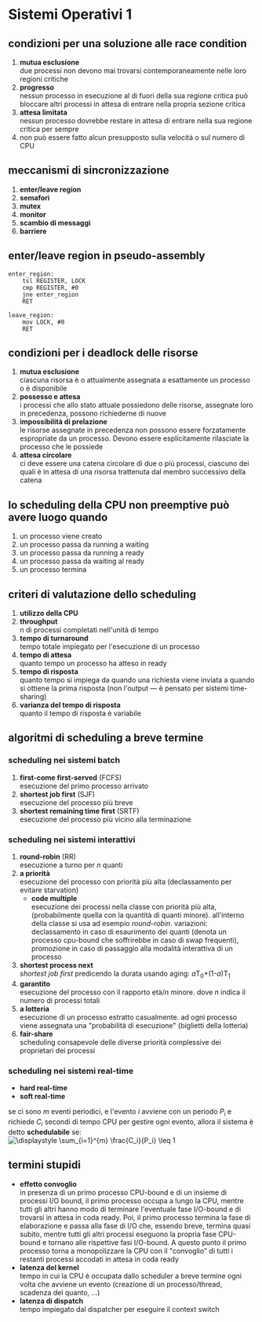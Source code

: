 # Sistemi Operativi 1

## condizioni per una soluzione alle race condition
1. **mutua esclusione**\
   due processi non devono mai trovarsi contemporaneamente nelle loro regioni critiche
2. **progresso**\
   nessun processo in esecuzione al di fuori della sua regione critica può bloccare altri processi in attesa di entrare nella propria sezione critica
3. **attesa limitata**\
   nessun processo dovrebbe restare in attesa di entrare nella sua regione critica per sempre
4. non può essere fatto alcun presupposto sulla velocità o sul numero di CPU

## meccanismi di sincronizzazione
1. **enter/leave region**
2. **semafori**
3. **mutex**
4. **monitor**
5. **scambio di messaggi**
6. **barriere**

## enter/leave region in pseudo-assembly
```x86asm
enter_region:
    tsl REGISTER, LOCK
    cmp REGISTER, #0
    jne enter_region
    RET

leave_region:
    mov LOCK, #0
    RET
```

## condizioni per i deadlock delle risorse
1. **mutua esclusione**\
   ciascuna risorsa è o attualmente assegnata a esattamente un processo o è disponibile
2. **possesso e attesa**\
   i processi che allo stato attuale possiedono delle risorse, assegnate loro in precedenza, possono richiederne di nuove
3. **impossibilità di prelazione**\
   le risorse assegnate in precedenza non possono essere forzatamente espropriate da un processo. Devono essere esplicitamente rilasciate la processo che le possiede
4. **attesa circolare**\
   ci deve essere una catena circolare di due o più processi, ciascuno dei quali è in attesa di una risorsa trattenuta dal membro successivo della catena

## lo scheduling della CPU non preemptive può avere luogo quando
1. un processo viene creato
2. un processo passa da running a waiting
3. un processo passa da running a ready
4. un processo passa da waiting al ready
5. un processo termina

## criteri di valutazione dello scheduling
1. **utilizzo della CPU**
2. **throughput**\
   n di processi completati nell'unità di tempo
3. **tempo di turnaround**\
   tempo totale impiegato per l'esecuzione di un processo
4. **tempo di attesa**\
   quanto tempo un processo ha atteso in ready
5. **tempo di risposta**\
   quanto tempo si impiega da quando una richiesta viene inviata a quando si ottiene la prima risposta (non l'output — è pensato per sistemi time-sharing)
6. **varianza del tempo di risposta**\
   quanto il tempo di risposta è variabile

## algoritmi di scheduling a breve termine
### scheduling nei sistemi batch
1. **first-come first-served** (FCFS)\
   esecuzione del primo processo arrivato
2. **shortest job first** (SJF)\
   esecuzione del processo più breve
3. **shortest remaining time first** (SRTF)\
   esecuzione del processo più vicino alla terminazione
### scheduling nei sistemi interattivi
1. **round-robin** (RR)\
   esecuzione a turno per *n* quanti
2. **a priorità**\
   esecuzione del processo con priorità più alta (declassamento per evitare starvation)
   * **code multiple**\
     esecuzione dei processi nella classe con priorità più alta, (probabilmente quella con la quantità di quanti minore). all'interno della classe si usa ad esempio *round-robin*. variazioni: declassamento in caso di esaurimento dei quanti (denota un processo cpu-bound che soffrirebbe in caso di swap frequenti), promozione in caso di passaggio alla modalità interattiva di un processo
3. **shortest process next**\
   *shortest job first* predicendo la durata usando aging: *a*T<sub>0</sub>+(1-*a*)T<sub>1</sub>
4. **garantito**\
   esecuzione del processo con il rapporto età/*n* minore. dove *n* indica il numero di processi totali
5. **a lotteria**\
   esecuzione di un processo estratto casualmente. ad ogni processo viene assegnata una "probabilità di esecuzione" (biglietti della lotteria)
6. **fair-share**\
   scheduling consapevole delle diverse priorità complessive dei proprietari dei processi
### scheduling nei sistemi real-time
* **hard real-time**
* **soft real-time**

se ci sono *m* eventi periodici, e l'evento *i* avviene con un periodo *P<sub>i</sub>* e richiede *C<sub>i</sub>* secondi di tempo CPU per gestire ogni evento, allora il sistema è detto **schedulabile** se:\
![\displaystyle \sum_{i=1}^{m} \frac{C_i}{P_i} \leq 1](https://render.githubusercontent.com/render/math?math=%5Cdisplaystyle%20%5Csum_%7Bi%3D1%7D%5E%7Bm%7D%20%5Cfrac%7BC_i%7D%7BP_i%7D%20%5Cleq%201)

## termini stupidi
* **effetto convoglio**\
  in presenza di un primo processo CPU-bound e di un insieme di processi I/O bound, il primo processo occupa a lungo la CPU, mentre tutti gli altri hanno modo di terminare l'eventuale fase I/O-bound e di trovarsi in attesa in coda ready. Poi, il primo processo termina la fase di elaborazione e passa alla fase di I/O che, essendo breve, termina quasi subito, mentre tutti gli altri processi eseguono la propria fase CPU-bound e tornano alle rispettive fasi I/O-bound. A questo punto il primo processo torna a monopolizzare la CPU con il "convoglio" di tutti i restanti processi accodati in attesa in coda ready
* **latenza del kernel**\
  tempo in cui la CPU è occupata dallo scheduler a breve termine ogni volta che avviene un evento (creazione di un processo/thread, scadenza del quanto, ...)
* **latenza di dispatch**\
  tempo impiegato dal dispatcher per eseguire il context switch


